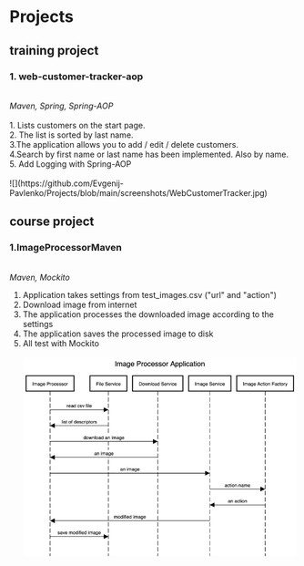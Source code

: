 # Projects

<h2>training project</h2>
<h3>1. web-customer-tracker-aop</h3>
<br>
<i>Maven, Spring, Spring-AOP</i><br><br>
1. Lists customers on the start page.
<br>
2. The list is sorted by last name.
<br>
3.The application allows you to add / edit / delete customers.
<br>
4.Search by first name or last name has been implemented. Also by name.
<br>
5. Add Logging with Spring-AOP<br><br>
![](https://github.com/Evgenij-Pavlenko/Projects/blob/main/screenshots/WebCustomerTracker.jpg)


<h2>course project</h2>
<h3><b>1.</b>ImageProcessorMaven</h3>
<br>
<i>Maven, Mockito</i>
<br>

1. Application takes settings from test_images.csv ("url" and "action")<br>
2. Download image from internet<br>
3. The application processes the downloaded image according to the settings<br>
4. The application saves the processed image to disk<br>
5. All test with Mockito<br><br>
![](https://github.com/Evgenij-Pavlenko/Projects/blob/main/screenshots/ImageProcessorApplication.png)

